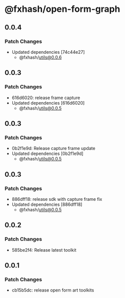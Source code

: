 # @fxhash/open-form-graph

## 0.0.4

### Patch Changes

- Updated dependencies [74c44e27]
  - @fxhash/utils@0.0.6

## 0.0.3

### Patch Changes

- 616d6020: release frame capture
- Updated dependencies [616d6020]
  - @fxhash/utils@0.0.5

## 0.0.3

### Patch Changes

- 0b2f1e9d: Release capture frame update
- Updated dependencies [0b2f1e9d]
  - @fxhash/utils@0.0.5

## 0.0.3

### Patch Changes

- 886dff18: release sdk with capture frame fix
- Updated dependencies [886dff18]
  - @fxhash/utils@0.0.5

## 0.0.2

### Patch Changes

- 585be2f4: Release latest toolkit

## 0.0.1

### Patch Changes

- cb15b5dc: release open form art toolkits
